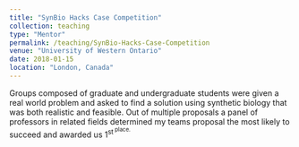```yaml
---
title: "SynBio Hacks Case Competition"
collection: teaching
type: "Mentor"
permalink: /teaching/SynBio-Hacks-Case-Competition
venue: "University of Western Ontario"
date: 2018-01-15
location: "London, Canada"
---
```


Groups composed of graduate and undergraduate students were given a real world problem and asked to find a solution using synthetic biology that was both realistic and feasible. Out of multiple proposals a panel of professors in related fields determined my teams proposal the most likely to succeed and awarded us 1<sup>st<sup> place.

